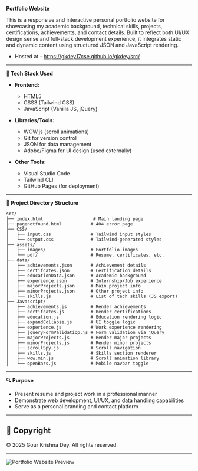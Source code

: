 **Portfolio Website**

This is a responsive and interactive personal portfolio website for showcasing my academic background, technical skills, projects, certifications, achievements, and contact details. Built to reflect both UI/UX design sense and full-stack development experience, it integrates static and dynamic content using structured JSON and JavaScript rendering. 
- Hosted at - https://gkdey17cse.github.io/gkdey/src/

---

**🚀 Tech Stack Used**

* **Frontend:**

  * HTML5
  * CSS3 (Tailwind CSS)
  * JavaScript (Vanilla JS, jQuery)

* **Libraries/Tools:**

  * WOW\.js (scroll animations)
  * Git for version control
  * JSON for data management
  * Adobe/Figma for UI design (used externally)

* **Other Tools:**

  * Visual Studio Code
  * Tailwind CLI
  * GitHub Pages (for deployment)

---

**📁 Project Directory Structure**

```
src/
├── index.html                   # Main landing page
├── pagenotfound.html           # 404 error page
├── CSS/
│   ├── input.css               # Tailwind input styles
│   └── output.css              # Tailwind-generated styles
├── assets/
│   ├── images/                 # Portfolio images
│   └── pdf/                    # Resume, certificates, etc.
├── data/
│   ├── achievements.json       # Achievement details
│   ├── certifcates.json        # Certification details
│   ├── educationData.json      # Academic background
│   ├── experience.json         # Internship/Job experience
│   ├── majorProjects.json      # Main project info
│   ├── minorProjects.json      # Other project info
│   └── skills.js               # List of tech skills (JS export)
├── Javascript/
│   ├── achievements.js         # Render achievements
│   ├── certifcates.js          # Render certifications
│   ├── education.js            # Education rendering logic
│   ├── expandCollapse.js       # UI toggle logic
│   ├── experience.js           # Work experience rendering
│   ├── jqueryFormValidatiop.js # Form validation via jQuery
│   ├── majorProjects.js        # Render major projects
│   ├── minorProjects.js        # Render minor projects
│   ├── scrollSpy.js            # Scroll navigation
│   ├── skills.js               # Skills section renderer
│   ├── wow.min.js              # Scroll animation library
│   └── openBars.js             # Mobile navbar toggle
```

---

**🔍 Purpose**

* Present resume and project work in a professional manner
* Demonstrate web development, UI/UX, and data handling capabilities
* Serve as a personal branding and contact platform

---
## 📄 Copyright

© 2025 Gour Krishna Dey. All rights reserved.

---

![Portfolio Website Preview](https://res.cloudinary.com/dkjlvvhmi/image/upload/v1747965003/Thumbnail2_gvtncf.jpg)

